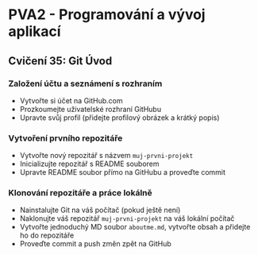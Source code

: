 # PVA2 - Programování a vývoj aplikací
## Cvičení 35: Git Úvod

### Založení účtu a seznámení s rozhraním
- Vytvořte si účet na GitHub.com
- Prozkoumejte uživatelské rozhraní GitHubu
- Upravte svůj profil (přidejte profilový obrázek a krátký popis)

### Vytvoření prvního repozitáře
- Vytvořte nový repozitář s názvem `muj-prvni-projekt`
- Inicializujte repozitář s README souborem
- Upravte README soubor přímo na GitHubu a proveďte commit

### Klonování repozitáře a práce lokálně
- Nainstalujte Git na váš počítač (pokud ještě není)
- Naklonujte váš repozitář `muj-prvni-projekt` na váš lokální počítač
- Vytvořte jednoduchý MD soubor `aboutme.md`, vytvořte obsah a přidejte ho do repozitáře
- Proveďte commit a push změn zpět na GitHub
